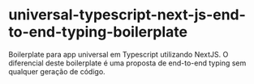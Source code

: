 # universal-typescript-next-js-end-to-end-typing-boilerplate

Boilerplate para app universal em Typescript utilizando NextJS. O diferencial deste boilerplate é uma proposta de end-to-end typing sem qualquer geração de código.
